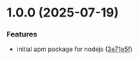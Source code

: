 # 1.0.0 (2025-07-19)


### Features

* initial apm package for nodejs ([3e71e5f](https://github.com/Watchlog-monitoring/-watchlog-apm-node/commit/3e71e5f05ab2e9443741af3d8f96f7e68561b245))
